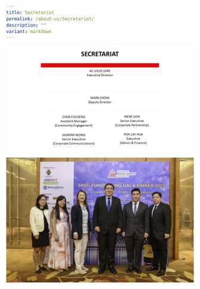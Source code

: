 ```yaml
---
title: Secretariat
permalink: /about-us/Secretariat/
description: ""
variant: markdown
---
```

![](/images/SRSC_Secretariat_5.jpg)

![](/images/20231117_SRSC_392.jpg)